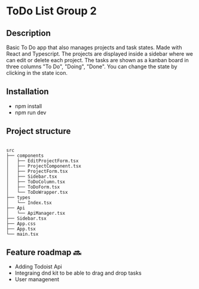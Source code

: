 # ToDo List Group 2

## Description

Basic To Do app that also manages projects and task states. Made with React and Typescript. The projects are displayed inside a sidebar where we can edit or delete each project. The tasks are shown as a kanban board in three columns "To Do", "Doing", "Done". You can change the state by clicking in the state icon.


## Installation

- npm install
- npm run dev

## Project structure

```

src
├── components
│   ├── EditProjectForm.tsx
│   ├── ProjectComponent.tsx
│   ├── ProjectForm.tsx
│   ├── Sidebar.tsx
│   ├── ToDoColumn.tsx
│   ├── ToDoForm.tsx
│   └── ToDoWrapper.tsx
├── types
│   └── Index.tsx
├── Api
│   └── ApiManager.tsx
├── Sidebar.tsx
├── App.css
├── App.tsx
└── main.tsx
```
## Feature roadmap 🔜

- Adding Todoist Api
- Integraing dnd kit to be able to drag and drop tasks
- User managenent

